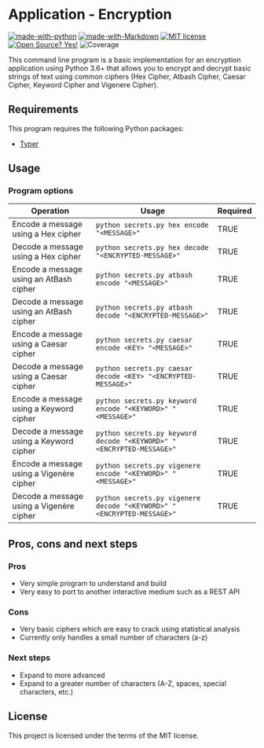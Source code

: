 # Application - Encryption

[![made-with-python](https://img.shields.io/badge/Made%20with-Python-1f425f.svg)](https://www.python.org/)
[![made-with-Markdown](https://img.shields.io/badge/Made%20with-Markdown-1f425f.svg)](http://commonmark.org)
[![MIT license](https://img.shields.io/badge/License-MIT-blue.svg)](https://lbesson.mit-license.org/)
[![Open Source? Yes!](https://badgen.net/badge/Open%20Source%3F/Yes%21/blue?icon=github)](https://github.com/ghandic/PyCap-TODO-CRUD)
![Coverage](https://img.shields.io/badge/Coverage-100%25-green)

This command line program is a basic implementation for an encryption application using Python 3.6+ that allows you to encrypt and decrypt basic strings of text using common ciphers (Hex Cipher, Atbash Cipher, Caesar Cipher, Keyword Cipher and Vigenere Cipher).

## Requirements

This program requires the following Python packages:

- [Typer](https://typer.tiangolo.com/)

## Usage

### Program options

| Operation                                            | Usage | Required |
|------------------------------------------------------|-------|----------|
| Encode a message using a Hex cipher | `python secrets.py hex encode "<MESSAGE>"` | TRUE |
| Decode a message using a Hex cipher | `python secrets.py hex decode "<ENCRYPTED-MESSAGE>"` | TRUE |
| Encode a message using an AtBash cipher | `python secrets.py atbash encode "<MESSAGE>"` | TRUE |
| Decode a message using an AtBash cipher | `python secrets.py atbash decode "<ENCRYPTED-MESSAGE>"` | TRUE |
| Encode a message using a Caesar cipher | `python secrets.py caesar encode <KEY> "<MESSAGE>"` | TRUE |
| Decode a message using a Caesar cipher | `python secrets.py caesar decode <KEY> "<ENCRYPTED-MESSAGE>"` | TRUE |
| Encode a message using a Keyword cipher | `python secrets.py keyword encode "<KEYWORD>" "<MESSAGE>"` | TRUE |
| Decode a message using a Keyword cipher | `python secrets.py keyword decode "<KEYWORD>" "<ENCRYPTED-MESSAGE>"` | TRUE |
| Encode a message using a Vigenère cipher | `python secrets.py vigenere encode "<KEYWORD>" "<MESSAGE>"` | TRUE |
| Decode a message using a Vigenère cipher | `python secrets.py vigenere decode "<KEYWORD>" "<ENCRYPTED-MESSAGE>"` | TRUE |

## Pros, cons and next steps

### Pros

- Very simple program to understand and build
- Very easy to port to another interactive medium such as a REST API

### Cons

- Very basic ciphers which are easy to crack using statistical analysis
- Currently only handles a small number of characters (a-z)

### Next steps

- Expand to more advanced 
- Expand to a greater number of characters (A-Z, spaces, special characters, etc.)

## License

This project is licensed under the terms of the MIT license.

